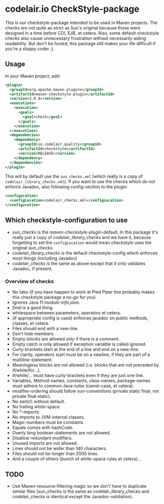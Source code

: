 # codelair.io CheckStyle-package

This is our checkstyle-package intended to be used in Maven projects. The checks are not quite as strict as Sun's original because those
were designed in a time before CDI, EJB, et cetera. Also, some default checkstyle checks also cause unnecessary frustration without
necessarily aiding readability. But don't be fooled, this package still makes your life difficult if you're a sloppy coder ;).

## Usage

In your Maven project, add:

```xml
<plugin>
  <groupId>org.apache.maven.plugins</groupId>
  <artifactId>maven-checkstyle-plugin</artifactId>
  <version>3.0.0</version>
  <executions>
    <execution>
      <goals>
        <goal>check</goal>
      </goals>
    </execution>
  </executions>
  <dependencies>
    <dependency>
      <groupId>io.codelair.quality</groupId>
      <artifactId>checkstyle</artifactId>
      <version>RELEASE</version>
    </dependency>
  </dependencies>
</plugin>
```

This will by default use the `sun_checks.xml` (which really is a copy of `codelair_library_checks.xml`). If you want to use the checks
which do not enforce Javadoc, also following config-section to the plugin:

```xml
<configuration>
  <configLocation>codelair_checks.xml</configLocation>
</configuration>
```

## Which checkstyle-configuration to use

* *sun_checks* is the *maven-checkstyle-plugin*-default. In this package it's really just a copy of *codelair_library_checks* and we have it, because forgetting to set the `configLocation` would mean checkstyle uses the original *sun_checks*.
* *codelair_library_checks* is the default checkstyle-config which enforces most things (including Javadoc)
* *codelair_checks* is the same as above except that it only validates Javadoc, if present.

### Overview of checks

* No tabs (if you have happen to work at Pied Piper this probably makes this checkstyle package a no-go for you).
* Ignores Java 11 *module-info.java*.
* *final* is a good thing.
* whitespace between parameters, operators et cetera.
* (if appropriate config is used) enforces javadoc on public methods, classes, et cetera.
* Files should end with a new-line.
* Don't hide members.
* Empty-blocks are allowed only if there is a comment.
* Empty catch is only allowed if exception variable is called *ignored*.
* Curly-brackets start at the end of a line and end on a new-line.
* For clarity, operators start must be on a newline, if they are part of a multiline-statement.
* Meaningless blocks are not allowed (i.e. blocks that are not preceded by if/while/for...).
* if/while/... must have curly-brackets even if they are just one line.
* Variables, Method-names, constants, class-names, package-names must adhere to common Java-rules (camel-case, et cetera).
* modifier-ordering should follow sun-conventions (private static final, not private final static).
* No switch without default.
* No trailing white-space.
* No *-imports.
* No imports to JVM-internal classes.
* Magic-numbers must be constants.
* Equals comes with hashCode.
* Overly long boolean-statements are not allowed.
* Disallow redundant modifiers.
* Unused imports are not allowed.
* Lines should not be wider than 140 characters.
* Files should not be longer than 2000 lines.
* And a couple of others (bunch of white-space rules et cetera)...

## TODO

* Use Maven-resource-filtering magic so we don't have to duplicate similar files (sun_checks is the same as codelair_library_checks and codelair_checks is identical except the Javadoc-validation).
